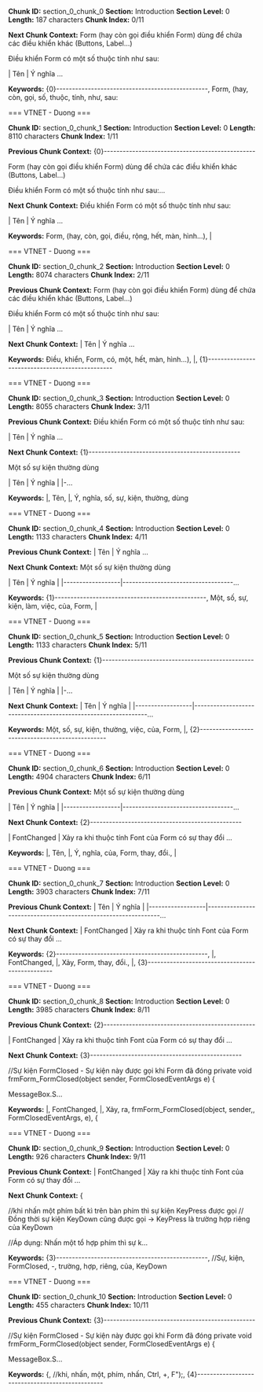 **Chunk ID:** section_0_chunk_0
**Section:** Introduction
**Section Level:** 0
**Length:** 187 characters
**Chunk Index:** 0/11

**Next Chunk Context:**
Form (hay còn gọi điều khiển Form) dùng để chứa các điều khiển khác
(Buttons, Label...)

Điều khiển Form có một số thuộc tính như sau:

| Tên             | Ý nghĩa                                     ...

**Keywords:** {0}------------------------------------------------, Form, (hay, còn, gọi, số, thuộc, tính, như, sau:

=== VTNET - Duong ===

**Chunk ID:** section_0_chunk_1
**Section:** Introduction
**Section Level:** 0
**Length:** 8110 characters
**Chunk Index:** 1/11

**Previous Chunk Context:**
{0}------------------------------------------------

Form (hay còn gọi điều khiển Form) dùng để chứa các điều khiển khác
(Buttons, Label...)

Điều khiển Form có một số thuộc tính như sau:...

**Next Chunk Context:**
Điều khiển Form có một số thuộc tính như sau:

| Tên             | Ý nghĩa                                                                                                                              ...

**Keywords:** Form, (hay, còn, gọi, điều, rộng, hết, màn, hình...), |

=== VTNET - Duong ===

**Chunk ID:** section_0_chunk_2
**Section:** Introduction
**Section Level:** 0
**Length:** 8074 characters
**Chunk Index:** 2/11

**Previous Chunk Context:**
Form (hay còn gọi điều khiển Form) dùng để chứa các điều khiển khác
(Buttons, Label...)

Điều khiển Form có một số thuộc tính như sau:

| Tên             | Ý nghĩa                                     ...

**Next Chunk Context:**
| Tên             | Ý nghĩa                                                                                                                                                                             ...

**Keywords:** Điều, khiển, Form, có, một, hết, màn, hình...), |, {1}------------------------------------------------

=== VTNET - Duong ===

**Chunk ID:** section_0_chunk_3
**Section:** Introduction
**Section Level:** 0
**Length:** 8055 characters
**Chunk Index:** 3/11

**Previous Chunk Context:**
Điều khiển Form có một số thuộc tính như sau:

| Tên             | Ý nghĩa                                                                                                                              ...

**Next Chunk Context:**
{1}------------------------------------------------

Một số sự kiện thường dùng

| Tên              | Ý nghĩa                                                                                       |
|-...

**Keywords:** |, Tên, |, Ý, nghĩa, số, sự, kiện, thường, dùng

=== VTNET - Duong ===

**Chunk ID:** section_0_chunk_4
**Section:** Introduction
**Section Level:** 0
**Length:** 1133 characters
**Chunk Index:** 4/11

**Previous Chunk Context:**
| Tên             | Ý nghĩa                                                                                                                                                                             ...

**Next Chunk Context:**
Một số sự kiện thường dùng

| Tên              | Ý nghĩa                                                                                       |
|------------------|-----------------------------------...

**Keywords:** {1}------------------------------------------------, Một, số, sự, kiện, làm, việc, của, Form, |

=== VTNET - Duong ===

**Chunk ID:** section_0_chunk_5
**Section:** Introduction
**Section Level:** 0
**Length:** 1133 characters
**Chunk Index:** 5/11

**Previous Chunk Context:**
{1}------------------------------------------------

Một số sự kiện thường dùng

| Tên              | Ý nghĩa                                                                                       |
|-...

**Next Chunk Context:**
| Tên              | Ý nghĩa                                                                                       |
|------------------|---------------------------------------------------------------...

**Keywords:** Một, số, sự, kiện, thường, việc, của, Form, |, {2}------------------------------------------------

=== VTNET - Duong ===

**Chunk ID:** section_0_chunk_6
**Section:** Introduction
**Section Level:** 0
**Length:** 4904 characters
**Chunk Index:** 6/11

**Previous Chunk Context:**
Một số sự kiện thường dùng

| Tên              | Ý nghĩa                                                                                       |
|------------------|-----------------------------------...

**Next Chunk Context:**
{2}------------------------------------------------

| FontChanged      | Xảy ra khi thuộc tính Font của Form có sự thay đổi                                                                            ...

**Keywords:** |, Tên, |, Ý, nghĩa, của, Form, thay, đổi., |

=== VTNET - Duong ===

**Chunk ID:** section_0_chunk_7
**Section:** Introduction
**Section Level:** 0
**Length:** 3903 characters
**Chunk Index:** 7/11

**Previous Chunk Context:**
| Tên              | Ý nghĩa                                                                                       |
|------------------|---------------------------------------------------------------...

**Next Chunk Context:**
| FontChanged      | Xảy ra khi thuộc tính Font của Form có sự thay đổi                                                                                                                                 ...

**Keywords:** {2}------------------------------------------------, |, FontChanged, |, Xảy, Form, thay, đổi., |, {3}------------------------------------------------

=== VTNET - Duong ===

**Chunk ID:** section_0_chunk_8
**Section:** Introduction
**Section Level:** 0
**Length:** 3985 characters
**Chunk Index:** 8/11

**Previous Chunk Context:**
{2}------------------------------------------------

| FontChanged      | Xảy ra khi thuộc tính Font của Form có sự thay đổi                                                                            ...

**Next Chunk Context:**
{3}------------------------------------------------

//Sự kiện FormClosed - Sự kiện này được gọi khi Form đã đóng
private void frmForm\_FormClosed(object sender, FormClosedEventArgs e)
{

MessageBox.S...

**Keywords:** |, FontChanged, |, Xảy, ra, frmForm\_FormClosed(object, sender,, FormClosedEventArgs, e), {

=== VTNET - Duong ===

**Chunk ID:** section_0_chunk_9
**Section:** Introduction
**Section Level:** 0
**Length:** 926 characters
**Chunk Index:** 9/11

**Previous Chunk Context:**
| FontChanged      | Xảy ra khi thuộc tính Font của Form có sự thay đổi                                                                                                                                 ...

**Next Chunk Context:**
{

//khi nhấn một phím bất kì trên bàn phím thì sự kiện KeyPress được gọi
//Đồng thời sự kiện KeyDown cũng được gọi → KeyPress là trường hợp
riêng của KeyDown

//Áp dụng: Nhấn một tổ hợp phím thì sự k...

**Keywords:** {3}------------------------------------------------, //Sự, kiện, FormClosed, -, trường, hợp, riêng, của, KeyDown

=== VTNET - Duong ===

**Chunk ID:** section_0_chunk_10
**Section:** Introduction
**Section Level:** 0
**Length:** 455 characters
**Chunk Index:** 10/11

**Previous Chunk Context:**
{3}------------------------------------------------

//Sự kiện FormClosed - Sự kiện này được gọi khi Form đã đóng
private void frmForm\_FormClosed(object sender, FormClosedEventArgs e)
{

MessageBox.S...

**Keywords:** {, //khi, nhấn, một, phím, nhấn, Ctrl, +, F");, {4}------------------------------------------------
